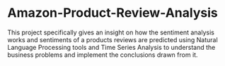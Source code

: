# Amazon-Product-Review-Analysis
This project specifically gives an insight on how the sentiment analysis works and sentiments of a products reviews are predicted using Natural Language Processing tools and Time Series Analysis to understand the business problems and implement the conclusions drawn from it.
